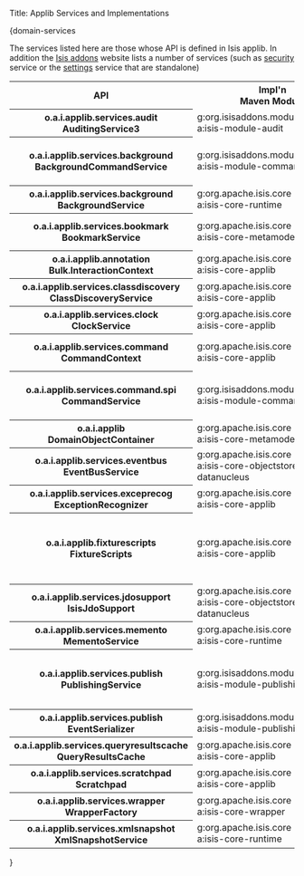 Title: Applib Services and Implementations

{domain-services

The services listed here are those whose API is defined in Isis applib.  In addition the [Isis addons](http://www.isisaddons.org) website lists a number of services (such as [security](http://github.com/isisaddons/isis-module-security) service or the [settings](http://github.com/isisaddons/isis-module-settings) service that are standalone)

<table  class="table table-striped table-bordered table-condensed">
<tr class="heading">
    <th class="heading">API</th>
    <th class="heading">Impl'n<br/>Maven Module</th>
    <th class="heading">Impl'n<br/>Class(es)</th>
    <th class="heading">@DomainService?</th>
    <th class="heading">Notes</th>
</tr>
<tr>
    <th class="heading">o.a.i.applib.services.audit<br/>AuditingService3</th>
    <td>g:org.isisaddons.module.audit<br/>a:isis-module-audit</td>
    <td>AuditingService</td>
    <td>Yes; auto-registered</td>
    <td>related services: AuditingServiceContributions, AuditingServiceRepository (@DomainService)</td>
</tr>
<tr>
    <th class="heading">o.a.i.applib.services.background<br/>BackgroundCommandService</th>
    <td>g:org.isisaddons.module.command<br/>a:isis-module-command</td>
    <td>BackgroundCommandServiceJdo</td>
    <td>Yes; auto-registered</td>
    <td>related services: BackgroundCommandServiceJdoContributions, BackgroundCommandServiceJdoRepository (@DomainService)</td>
</tr>
<tr>
    <th class="heading">o.a.i.applib.services.background<br/>BackgroundService</th>
    <td>g:org.apache.isis.core<br/>a:isis-core-runtime</td>
    <td>BackgroundServiceDefault</td>
    <td>Yes; auto-registered</td>
    <td>Depends on: BackgroundCommandService</td>
</tr>
<tr>
    <th class="heading">o.a.i.applib.services.bookmark<br/>BookmarkService</th>
    <td>g:org.apache.isis.core<br/>a:isis-core-metamodel</td>
    <td>BookmarkServiceDefault</td>
    <td>Yes; auto-registered</td>
    <td>related services: BookmarkHolderActionContributions, BookmarkHolderAssociationContributions</td>
</tr>
<tr>
    <th class="heading">o.a.i.applib.annotation<br/>Bulk.InteractionContext</th>
    <td>g:org.apache.isis.core<br/>a:isis-core-applib</td>
    <td>Bulk.InteractionContext</td>
    <td>Yes; auto-registered</td>
    <td>API is also a concrete class</td>
</tr>
<tr>
    <th class="heading">o.a.i.applib.services.classdiscovery<br/>ClassDiscoveryService</th>
    <td>g:org.apache.isis.core<br/>a:isis-core-applib</td>
    <td>ClassDiscoveryService<br/>UsingReflections</td>
    <td>Yes; auto-registered</td>
    <td>requires org.reflections:reflections as Maven dependency</td>
</tr>
<tr>
    <th class="heading">o.a.i.applib.services.clock<br/>ClockService</th>
    <td>g:org.apache.isis.core<br/>a:isis-core-applib</td>
    <td>ClockService</td>
    <td>Yes; auto-registered</td>
    <td>API is also a concrete class.</td>
</tr>
<tr>
    <th class="heading">o.a.i.applib.services.command<br/>CommandContext</th>
    <td>g:org.apache.isis.core<br/>a:isis-core-applib</td>
    <td>CommandContext</td>
    <td>Yes; auto-registered</td>
    <td>API is also a concrete class.  <br/>Depends on: CommandService for persistent <tt>Command</tt>, else in-memory impl. used</td>
</tr>
<tr>
    <th class="heading">o.a.i.applib.services.command.spi<br/>CommandService</th>
    <td>g:org.isisaddons.module.command<br/>a:isis-module-command</td>
    <td>CommandServiceJdo</td>
    <td>Yes; auto-registered</td>
    <td>related services: CommandServiceJdoContributions, CommandServiceJdoRepository (@DomainService)</td>
</tr>
<tr>
    <th class="heading">o.a.i.applib<br/>DomainObjectContainer</th>
    <td>g:org.apache.isis.core<br/>a:isis-core-metamodel</td>
    <td>DomainObjectContainerDefault</td>
    <td>Yes; auto-registered</td>
    <td></td>
</tr>
<tr>
    <th class="heading">o.a.i.applib.services.eventbus<br/>EventBusService</th>
    <td>g:org.apache.isis.core<br/>a:isis-core-objectstore-jdo-datanucleus</td>
    <td>EventBusServiceJdo</td>
    <td>Yes; auto-registered</td>
    <td></td>
</tr>
<tr>
    <th class="heading">o.a.i.applib.services.exceprecog<br/>ExceptionRecognizer</th>
    <td>g:org.apache.isis.core<br/>a:isis-core-applib</td>
    <td>ExceptionRecognizerComposite<br/>ForJdoObjectStore</td>
    <td>No; register in isis.properties</td>
    <td>Extensible using composite pattern if required</td>
</tr>
<tr>
    <th class="heading">o.a.i.applib.fixturescripts<br/>FixtureScripts</th>
    <td>g:org.apache.isis.core<br/>a:isis-core-applib</td>
    <td>(abstract class)</td>
    <td>No; subclass and either annotate with @DomainService or register in isis.properties</td>
    <td>depends on:<br/>ClassDiscoveryService</td>
</tr>
<tr>
    <th class="heading">o.a.i.applib.services.jdosupport<br/>IsisJdoSupport</th>
    <td>g:org.apache.isis.core<br/>a:isis-core-objectstore-jdo-datanucleus</td>
    <td>IsisJdoSupportImpl</td>
    <td>Yes; auto-registered</td>
    <td></td>
</tr>
<tr>
    <th class="heading">o.a.i.applib.services.memento<br/>MementoService</th>
    <td>g:org.apache.isis.core<br/>a:isis-core-runtime</td>
    <td>MementoServiceDefault</td>
    <td>Yes; auto-registered</td>
    <td>can replace by explicitly registering different implementation in isis.properties</td>
</tr>
<tr>
    <th class="heading">o.a.i.applib.services.publish<br/>PublishingService</th>
    <td>g:org.isisaddons.module.publishing<br/>a:isis-module-publishing</td>
    <td>PublishingService</td>
    <td>Yes; auto-registered</td>
    <td>related services: PublishingServiceContributions, PublishingServiceRepository (@DomainService); <br/>depends on: EventSerializer</td>
</tr>
<tr>
    <th class="heading">o.a.i.applib.services.publish<br/>EventSerializer</th>
    <td>g:org.isisaddons.module.publishing<br/>a:isis-module-publishing</td>
    <td>RestfulObjectsSpecEventSerializer</td>
    <td>Yes; auto-registered</td>
    <td></td>
</tr>
<tr>
    <th class="heading">o.a.i.applib.services.queryresultscache<br/>QueryResultsCache</th>
    <td>g:org.apache.isis.core<br/>a:isis-core-applib</td>
    <td>QueryResultsCache</td>
    <td>Yes; auto-registered</td>
    <td>API is also a concrete class</td>
</tr>
<tr>
    <th class="heading">o.a.i.applib.services.scratchpad<br/>Scratchpad</th>
    <td>g:org.apache.isis.core<br/>a:isis-core-applib</td>
    <td>Scratchpad</td>
    <td>Yes; auto-registered</td>
    <td>API is also a concrete class</td>
</tr>
<tr>
    <th class="heading">o.a.i.applib.services.wrapper<br/>WrapperFactory</th>
    <td>g:org.apache.isis.core<br/>a:isis-core-wrapper</td>
    <td>WrapperFactoryDefault</td>
    <td>Yes; auto-registered</td>
    <td></td>
</tr>
<tr>
    <th class="heading">o.a.i.applib.services.xmlsnapshot<br/>XmlSnapshotService</th>
    <td>g:org.apache.isis.core<br/>a:isis-core-runtime</td>
    <td>XmlSnapshotServiceDefault</td>
    <td>Yes; auto-registered</td>
    <td></td>
</tr>
</table>
    
  
}
